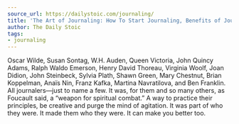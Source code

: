 ```yaml
---
source_url: https://dailystoic.com/journaling/
title: 'The Art of Journaling: How To Start Journaling, Benefits of Journaling, and More'
author: The Daily Stoic
tags:
- journaling
---
```


Oscar Wilde, Susan Sontag, W.H. Auden, Queen Victoria, John Quincy Adams, Ralph Waldo Emerson, Henry David Thoreau, Virginia Woolf, Joan Didion, John Steinbeck, Sylvia Plath, Shawn Green, Mary Chestnut, Brian Koppelman, Anaïs Nin, Franz Kafka, Martina Navratilova, and Ben Franklin. All journalers—just to name a few. It was, for them and so many others, as Foucault said, a “weapon for spiritual combat.” A way to practice their principles, be creative and purge the mind of agitation. It was part of who they were. It made them who they were. It can make you better too.
